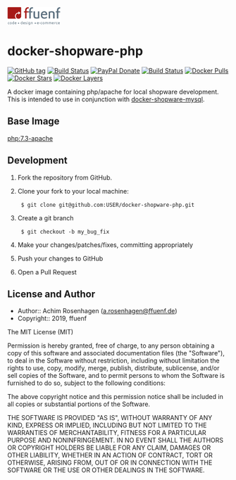 <a href="http://www.ffuenf.de" title="ffuenf - code • design • e-commerce"><img src="https://github.com/ffuenf/Ffuenf_Common/blob/master/skin/adminhtml/default/default/ffuenf/ffuenf.png" alt="ffuenf - code • design • e-commerce" /></a>

docker-shopware-php
===================
[![GitHub tag](https://img.shields.io/github/tag/ffuenf/docker-shopware-php.svg)](https://github.com/ffuenf/docker-shopware-php)
[![Build Status](https://img.shields.io/travis/ffuenf/docker-shopware-php.svg)](https://travis-ci.org/ffuenf/docker-shopware-php)
[![PayPal Donate](https://img.shields.io/badge/paypal-donate-blue.svg)](https://www.paypal.com/cgi-bin/webscr?cmd=_s-xclick&hosted_button_id=J2PQS2WLT2Y8W&item_name=Shopware%3a%20docker-shopware-php&item_number=docker-shopware-php&currency_code=EUR)
[![Build Status](https://img.shields.io/travis/ffuenf/docker-shopware-php.svg)](https://travis-ci.org/ffuenf/docker-shopware-php)
[![Docker Pulls](https://img.shields.io/docker/pulls/ffuenf/docker-shopware-php.svg)](https://hub.docker.com/r/ffuenf/docker-shopware-php/)
[![Docker Stars](https://img.shields.io/docker/stars/ffuenf/docker-shopware-php.svg)](https://hub.docker.com/r/ffuenf/docker-shopware-php/)
[![Docker Layers](https://badge.imagelayers.io/ffuenf/shopware-php.svg)](https://imagelayers.io/?images=ffuenf/docker-shopware-php:latest)

A docker image containing php/apache for local shopware development.
This is intended to use in conjunction with [docker-shopware-mysql](https://github.com/ffuenf/docker-shopware-mysql).

Base Image
----------

[php:7.3-apache](https://hub.docker.com/_/php)

Development
-----------
1. Fork the repository from GitHub.
2. Clone your fork to your local machine:

        $ git clone git@github.com:USER/docker-shopware-php.git

3. Create a git branch

        $ git checkout -b my_bug_fix

5. Make your changes/patches/fixes, committing appropriately
7. Push your changes to GitHub
8. Open a Pull Request

License and Author
------------------

- Author:: Achim Rosenhagen (<a.rosenhagen@ffuenf.de>)
- Copyright:: 2019, ffuenf

The MIT License (MIT)

Permission is hereby granted, free of charge, to any person obtaining a copy
of this software and associated documentation files (the "Software"), to deal
in the Software without restriction, including without limitation the rights
to use, copy, modify, merge, publish, distribute, sublicense, and/or sell
copies of the Software, and to permit persons to whom the Software is
furnished to do so, subject to the following conditions:

The above copyright notice and this permission notice shall be included in all
copies or substantial portions of the Software.

THE SOFTWARE IS PROVIDED "AS IS", WITHOUT WARRANTY OF ANY KIND, EXPRESS OR
IMPLIED, INCLUDING BUT NOT LIMITED TO THE WARRANTIES OF MERCHANTABILITY,
FITNESS FOR A PARTICULAR PURPOSE AND NONINFRINGEMENT. IN NO EVENT SHALL THE
AUTHORS OR COPYRIGHT HOLDERS BE LIABLE FOR ANY CLAIM, DAMAGES OR OTHER
LIABILITY, WHETHER IN AN ACTION OF CONTRACT, TORT OR OTHERWISE, ARISING FROM,
OUT OF OR IN CONNECTION WITH THE SOFTWARE OR THE USE OR OTHER DEALINGS IN THE
SOFTWARE.